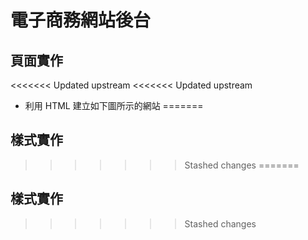 # 電子商務網站後台
 
## 頁面實作
 
<<<<<<< Updated upstream
<<<<<<< Updated upstream
- 利用 HTML 建立如下圖所示的網站
=======
## 樣式實作
>>>>>>> Stashed changes
=======
## 樣式實作
>>>>>>> Stashed changes
